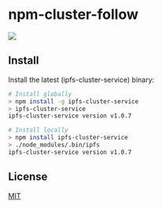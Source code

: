 # npm-cluster-follow

[![](https://img.shields.io/badge/project-IPFS-blue.svg?style=flat-square)](https://ipfscluster.io/documentation/reference/follow/)

## Install

Install the latest (ipfs-cluster-service) binary:

```sh
# Install globally
> npm install -g ipfs-cluster-service
> ipfs-cluster-service
ipfs-cluster-service version v1.0.7

# Install locally
> npm install ipfs-cluster-service
> ./node_modules/.bin/ipfs
ipfs-cluster-service version v1.0.7
```

## License

[MIT](LICENSE)
